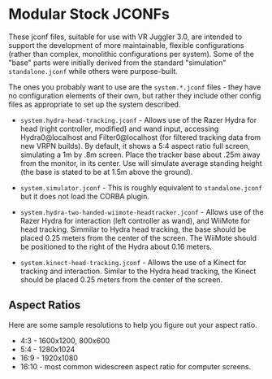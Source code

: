 Modular Stock JCONFs
====================

These jconf files, suitable for use with VR Juggler 3.0, are intended to support the development of more maintainable, flexible configurations (rather than complex, monolithic configurations per system).  Some of the "base" parts were initially derived from the standard "simulation" `standalone.jconf` while others were purpose-built.

The ones you probably want to use are the `system.*.jconf` files - they have no configuration elements of their own, but rather they include other config files as appropriate to set up the system described.

- `system.hydra-head-tracking.jconf` - Allows use of the Razer Hydra for head (right controller, modified) and wand input, accessing Hydra0@localhost and Filter0@localhost (for filtered tracking data from new VRPN builds). By default, it shows a 5:4 aspect ratio full screen, simulating a 1m by .8m screen. Place the tracker base about .25m away from the monitor, in its center. Use will simulate average standing height (the base is stated to be at 1.5m above the ground).

- `system.simulator.jconf` - This is roughly equivalent to `standalone.jconf` but it does not load the CORBA plugin.

- `system.hydra-two-handed-wiimote-headtracker.jconf` - Allows use of the Razer Hydra for interaction (left controller as wand), and WiiMote for head tracking.  Simmilar to Hydra head tracking, the base should be placed 0.25 meters from the center of the screen.  The WiiMote should be positioned to the right of the Hydra about 0.16 meters.

- `system.kinect-head-tracking.jconf` - Allows the use of a Kinect for tracking and interaction.  Similar to the Hydra head tracking, the Kinect should be placed 0.25 meters from the center of the screen.

Aspect Ratios
-------------

Here are some sample resolutions to help you figure out your aspect ratio.

- 4:3 - 1600x1200, 800x600
- 5:4 - 1280x1024
- 16:9 - 1920x1080
- 16:10 - most common widescreen aspect ratio for computer screens.
